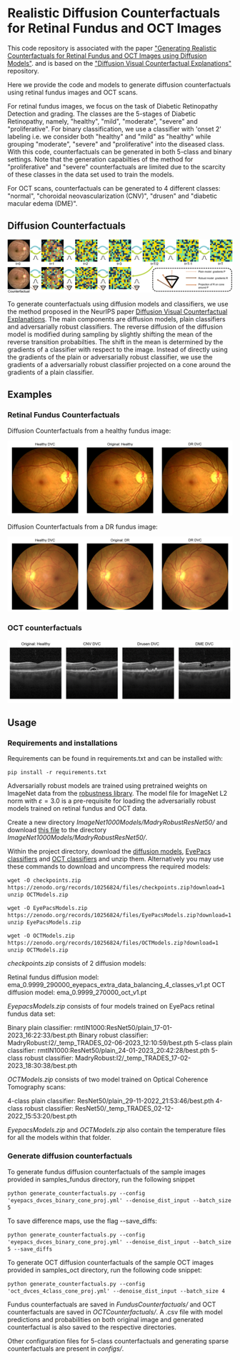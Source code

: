 # **Realistic Diffusion Counterfactuals for Retinal Fundus and OCT Images**

This code repository is associated with the paper ["Generating Realistic Counterfactuals for Retinal 
Fundus and OCT Images using Diffusion Models"](https://arxiv.org/abs/2311.11629). 
and is based on the ["Diffusion Visual Counterfactual Explanations"](https://github.com/valentyn1boreiko/DVCEs)
repository.  

Here we provide the code and models to generate diffusion counterfactuals using retinal fundus images 
and OCT scans. 

For retinal fundus images, we focus on the task of Diabetic Retinopathy Detection and grading. The classes are the 5-stages of Diabetic Retinopathy, namely, "healthy", "mild", "moderate", "severe" and "proliferative". For binary classification, we use a classifier with 'onset 2' labeling i.e. we consider both "healthy" and "mild" as "healthy" while grouping "moderate", "severe" and "proliferative" into the diseased class. With this code, counterfactuals can be generated in both 5-class and binary settings. Note that the generation capabilties of the method for "proliferative" and "severe" counterfactuals are limited due to the scarcity of these classes in the data set used to train the models. 

For OCT scans, counterfactuals can be generated to 4 different classes: "normal", "choroidal neovascularization (CNV)", "drusen" and "diabetic macular edema (DME)". 

## **Diffusion Counterfactuals**
<p align="center">
  <img src="readme_images/diffusionvce_summary.png" />
</p>

To generate counterfactuals using diffusion models and classifiers, we use the method proposed in the NeurIPS paper [Diffusion Visual Counterfactual Explanations](https://proceedings.neurips.cc/paper_files/paper/2022/hash/025f7165a452e7d0b57f1397fed3b0fd-Abstract-Conference.html). The main components are diffusion models, plain classifiers and adversarially robust classifiers. The reverse diffusion of the diffusion model is modified during sampling by slightly shifting the mean of the reverse transition probabilties. The shift in the mean is determined by the gradients of a classifier with respect to the image. Instead of directly using the gradients of the plain or adversarially robust classifier, we use the gradients of a adversarially robust classifier projected on a cone around the gradients of a plain classifier. 

## **Examples**

### Retinal Fundus Counterfactuals

Diffusion Counterfactuals from a healthy fundus image:
<p align="center">
  <img src="readme_images/fundus_binary_counterfactuals1.png" />
</p>

Diffusion Counterfactuals from a DR fundus image:
<p align="center">
  <img src="readme_images/fundus_binary_counterfactuals2.png" />
</p>

### OCT counterfactuals
<p align="center">
  <img src="readme_images/oct_counterfactuals_example1.png" />
</p>


## **Usage**

### Requirements and installations
Requirements can be found in requirements.txt and can be installed with: 
```
pip install -r requirements.txt
```

Adversarially robust models are trained using pretrained weights on ImageNet data from the [robustness library](https://github.com/MadryLab/robustness).
The model file for ImageNet L2 norm with $\varepsilon=3.0$ is a pre-requisite for loading the adversarially robust models trained on retinal fundus and OCT data.

Create a new directory *ImageNet1000Models/MadryRobustResNet50/* and download [this file](https://www.dropbox.com/s/knf4uimlqsi1yz8/imagenet_l2_3_0.pt?dl=0) to the directory *ImageNet1000Models/MadryRobustResNet50/*.


Within the project directory, download the [diffusion models](https://zenodo.org/records/10256824/files/checkpoints.zip?download=1), [EyePacs classifiers](https://zenodo.org/records/10256824/files/EyePacsModels.zip?download=1) and [OCT classifiers](https://zenodo.org/records/10256824/files/OCTModels.zip?download=1) and unzip them. 
Alternatively you may use these commands to download and uncompress the required models:
```
wget -O checkpoints.zip https://zenodo.org/records/10256824/files/checkpoints.zip?download=1
unzip OCTModels.zip 
```
```
wget -O EyePacsModels.zip https://zenodo.org/records/10256824/files/EyePacsModels.zip?download=1
unzip EyePacsModels.zip
```

```
wget -O OCTModels.zip https://zenodo.org/records/10256824/files/OCTModels.zip?download=1
unzip OCTModels.zip
```

*checkpoints.zip* consists of 2 diffusion models: 

Retinal fundus diffusion model: ema\_0.9999\_290000\_eyepacs\_extra\_data\_balancing\_4\_classes\_v1.pt
OCT diffusion model: ema\_0.9999\_270000\_oct\_v1.pt

*EyepacsModels.zip* consists of four models trained on EyePacs retinal fundus data set:

Binary plain classifier: rmtIN1000:ResNet50/plain\_17-01-2023\_16:22:33/best.pth
Binary robust classifier: MadryRobust:l2/\_temp\_TRADES\_02-06-2023\_12:10:59/best.pth
5-class plain classifier: rmtIN1000:ResNet50/plain\_24-01-2023\_20:42:28/best.pth
5-class robust classifier: MadryRobust:l2/\_temp\_TRADES\_17-02-2023\_18:30:38/best.pth

*OCTModels.zip* consists of two model trained on Optical Coherence Tomography scans:

4-class plain classifier: ResNet50/plain\_29-11-2022\_21:53:46/best.pth
4-class robust classifier: ResNet50/\_temp\_TRADES\_02-12-2022\_15:53:20/best.pth

*EyepacsModels.zip* and *OCTModels.zip* also contain the temperature files for all the models within that folder. 

 
### Generate diffusion counterfactuals 
To generate fundus diffusion counterfactuals of the sample images provided in samples_fundus directory, run the following snippet
```
python generate_counterfactuals.py --config 'eyepacs_dvces_binary_cone_proj.yml' --denoise_dist_input --batch_size 5
``` 
To save difference maps, use the flag --save_diffs:
```
python generate_counterfactuals.py --config 'eyepacs_dvces_binary_cone_proj.yml' --denoise_dist_input --batch_size 5 --save_diffs
```

To generate OCT diffusion counterfactuals of the sample OCT images provided in samples_oct directory, run the following code snippet:
```
python generate_counterfactuals.py --config 'oct_dvces_4class_cone_proj.yml' --denoise_dist_input --batch_size 4
```
Fundus counterfactuals are saved in *FundusCounterfactuals/* and OCT counterfactuals are saved in *OCTCounterfactuals/*. A .csv file with model predictions and probabilities on both original image and generated counterfactual is also saved to the respective directories. 

Other configuration files for 5-class counterfactuals and generating sparse counterfactuals are present in *configs/*. 


